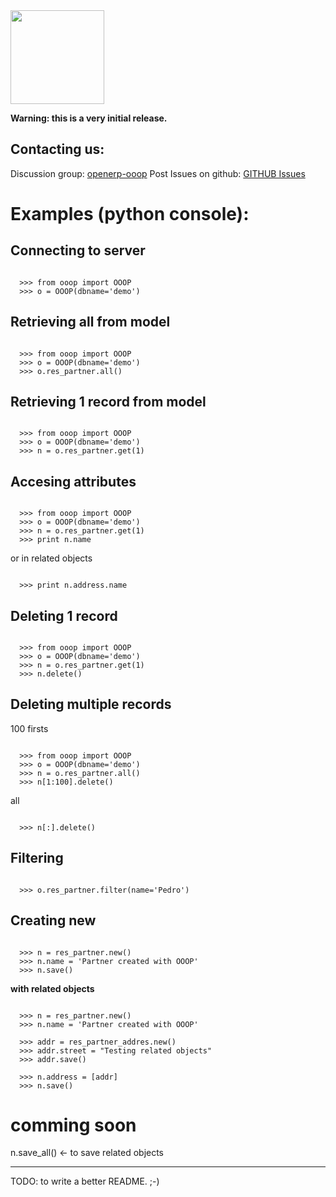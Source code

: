 <img src="http://github.com/lasarux/ooop/raw/master/artwork/ooop.png" width="150px" height="150px" />

**Warning: this is a very initial release.**


Contacting us:
--------------------

Discussion group:  [openerp-ooop](http://groups.google.es/group/openerp-ooop?hl=en&pli=1)
Post Issues on github: [GITHUB Issues](http://github.com/lasarux/ooop/issues)
  

Examples (python console):
========================

Connecting to server
--------------------
<pre><code>
  >>> from ooop import OOOP
  >>> o = OOOP(dbname='demo')
</code></pre>


Retrieving all from model
-------------------------
<pre><code>
  >>> from ooop import OOOP
  >>> o = OOOP(dbname='demo')
  >>> o.res_partner.all()
</code></pre>

Retrieving 1 record from model
-------------------------

<pre><code>
  >>> from ooop import OOOP
  >>> o = OOOP(dbname='demo')
  >>> n = o.res_partner.get(1)
</code></pre>

Accesing attributes
--------------------

<pre><code>
  >>> from ooop import OOOP
  >>> o = OOOP(dbname='demo')
  >>> n = o.res_partner.get(1)
  >>> print n.name
</code></pre>

or in related objects
  
<pre><code>
  >>> print n.address.name
</code></pre>

Deleting 1 record
--------
<pre><code>
  >>> from ooop import OOOP
  >>> o = OOOP(dbname='demo')
  >>> n = o.res_partner.get(1)
  >>> n.delete()
</code></pre>

Deleting multiple records
---------

100 firsts

<pre><code>
  >>> from ooop import OOOP
  >>> o = OOOP(dbname='demo')
  >>> n = o.res_partner.all()
  >>> n[1:100].delete()
</code></pre>

all

<pre><code>
  >>> n[:].delete()
</code></pre>

Filtering
---------

<pre><code>
  >>> o.res_partner.filter(name='Pedro')
</code></pre>


Creating new
------------

<pre><code>
  >>> n = res_partner.new()
  >>> n.name = 'Partner created with OOOP'
  >>> n.save()
</code></pre>

**with related objects**

<pre><code>
  >>> n = res_partner.new()
  >>> n.name = 'Partner created with OOOP'

  >>> addr = res_partner_addres.new()
  >>> addr.street = "Testing related objects"
  >>> addr.save()

  >>> n.address = [addr]
  >>> n.save()
</code></pre>



comming soon
============

n.save_all() <- to save related objects

-----------------------------------

TODO: to write a better README. ;-)

